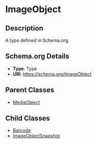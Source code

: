 # ImageObject

## Description
A type defined in Schema.org.

## Schema.org Details
- **Type**: Type
- **URI**: https://schema.org/ImageObject

## Parent Classes
- [MediaObject](../MediaObject.md)

## Child Classes
- [Barcode](Barcode/Barcode.md)
- [ImageObjectSnapshot](ImageObjectSnapshot/ImageObjectSnapshot.md)

